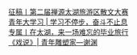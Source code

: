   
[征稿〡第二届禅源太湖旅游区散文大赛](http://www.dianyue.me/archives/590/rx8c1497wxvgpeq3/)  
[青年大学习 | 学习不停步，奋斗不止息](http://www.dianyue.me/archives/353/057t0upbqq86ufla/)  
[专属丨在太湖，来一场难忘的毕业旅行](http://www.dianyue.me/archives/469/heqye5u8oybyxtcx/)  
[《戏说》| 青年雕塑家—谢渊](http://www.dianyue.me/archives/169/26npnuvy9ax26hf8/)